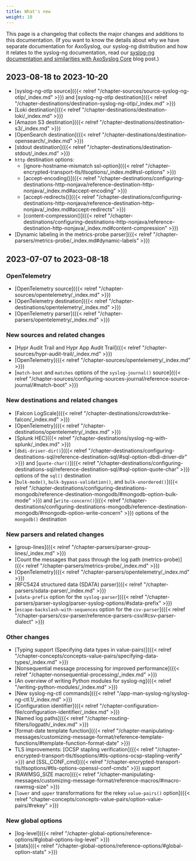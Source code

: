 ```yaml
---
title: What's new
weight: 10
---
```

<!-- This file is under the copyright of Axoflow, and licensed under Apache License 2.0, except for using the Axoflow and AxoSyslog trademarks. -->

This page is a changelog that collects the major changes and additions to this documentation. (If you want to know the details about why we have separate documentation for AxoSyslog, our syslog-ng distribution and how it relates to the syslog-ng documentation, read our [syslog-ng documentation and similarities with AxoSyslog Core](https://axoflow.com/axosyslog-core-documentation-syslog-ng/) blog post.)

## 2023-08-18 to 2023-10-20

<!-- Covered till commit 682e774cb35ab5cd2b16da8abeee4e4ae0d0ff4d -->

- [syslog-ng-otlp source]({{< relref "/chapter-sources/source-syslog-ng-otlp/_index.md" >}}) and [syslog-ng-otlp destination]({{< relref "/chapter-destinations/destination-syslog-ng-otlp/_index.md" >}})
- [Loki destination]({{< relref "/chapter-destinations/destination-loki/_index.md" >}})
- [Amazon S3 destination]({{< relref "/chapter-destinations/destination-s3/_index.md" >}})
- [OpenSearch destination]({{< relref "/chapter-destinations/destination-opensearch/_index.md" >}})
- [stdout destination]({{< relref "/chapter-destinations/destination-stdout/_index.md" >}})
- `http` destination options:
    - [ignore-hostname-mismatch ssl-option]({{< relref "/chapter-encrypted-transport-tls/tlsoptions/_index.md#ssl-options" >}})
    - [accept-encoding()]({{< relref "/chapter-destinations/configuring-destinations-http-nonjava/reference-destination-http-nonjava/_index.md#accept-encoding" >}})
    - [accept-redirects()]({{< relref "/chapter-destinations/configuring-destinations-http-nonjava/reference-destination-http-nonjava/_index.md#accept-redirects" >}})
    - [content-compression()]({{< relref "/chapter-destinations/configuring-destinations-http-nonjava/reference-destination-http-nonjava/_index.md#content-compression" >}})
- [Dynamic labeling in the metrics-probe parser]({{< relref "/chapter-parsers/metrics-probe/_index.md#dynamic-labels" >}})

## 2023-07-07 to 2023-08-18

<!-- Covered till commit 3dfacaf1cc0a15aeed2b007e62df0dbcd7730b1a 
Date:   Fri Aug 18 13:43:08 2023 +0200 -->
### OpenTelemetry

- [OpenTelemetry source]({{< relref "/chapter-sources/opentelemetry/_index.md" >}})
- [OpenTelemetry destination]({{< relref "/chapter-destinations/opentelemetry/_index.md" >}})
- [OpenTelemetry parser]({{< relref "/chapter-parsers/opentelemetry/_index.md" >}})

### New sources and related changes

- [Hypr Audit Trail and Hypr App Audit Trail]({{< relref "/chapter-sources/hypr-audit-trail/_index.md" >}})
- [OpenTelemetry]({{< relref "/chapter-sources/opentelemetry/_index.md" >}})
- [`match-boot` and `matches` options of the `syslog-journal()` source]({{< relref "/chapter-sources/configuring-sources-journal/reference-source-journal/#match-boot" >}})

### New destinations and related changes

- [Falcon LogScale]({{< relref "/chapter-destinations/crowdstrike-falcon/_index.md" >}})
- [OpenTelemetry]({{< relref "/chapter-destinations/opentelemetry/_index.md" >}})
- [Splunk HEC]({{< relref "/chapter-destinations/syslog-ng-with-splunk/_index.md" >}})
- [`dbdi-driver-dir()`]({{< relref "/chapter-destinations/configuring-destinations-sql/reference-destination-sql/#sql-option-dbdi-driver-dir" >}}) and [`quote-char()`]({{< relref "/chapter-destinations/configuring-destinations-sql/reference-destination-sql/#sql-option-quote-char" >}}) options of the `sql()` destination
- [`bulk-mode()`, `bulk-bypass-validation()`, and `bulk-unordered()`]({{< relref "/chapter-destinations/configuring-destinations-mongodb/reference-destination-mongodb/#mongodb-option-bulk-mode" >}}) and [`write-concern()`]({{< relref "/chapter-destinations/configuring-destinations-mongodb/reference-destination-mongodb/#mongodb-option-write-concern" >}}) options of the `mongodb()` destination

### New parsers and related changes

- [group-lines]({{< relref "/chapter-parsers/parser-group-lines/_index.md" >}})
- [Count the messages that pass through the log path (metrics-probe)]({{< relref "/chapter-parsers/metrics-probe/_index.md" >}})
- [OpenTelemetry]({{< relref "/chapter-parsers/opentelemetry/_index.md" >}})
- [RFC5424 structured data (SDATA) parser]({{< relref "/chapter-parsers/sdata-parser/_index.md" >}})
- [`sdata-prefix` option for the `syslog-parser`]({{< relref "/chapter-parsers/parser-syslog/parser-syslog-options/#sdata-prefix" >}})
- [`escape-backslash-with-sequences` option for the `csv-parser`]({{< relref "/chapter-parsers/csv-parser/reference-parsers-csv/#csv-parser-dialect" >}})

### Other changes

- [Typing support (Specifying data types in value-pairs)]({{< relref "/chapter-concepts/concepts-value-pairs/specifying-data-types/_index.md" >}})
- [Nonsequential message processing for improved performance]({{< relref "/chapter-nonsequential-processing/_index.md" >}})
- [An overview of writing Python modules for syslog-ng]({{< relref "/writing-python-modules/_index.md" >}})
- [New syslog-ng-ctl commands]({{< relref "/app-man-syslog-ng/syslog-ng-ctl.1/_index.md" >}})
- [Configuration identifier]({{< relref "/chapter-configuration-file/configuration-identifier/_index.md" >}})
- [Named log paths]({{< relref "/chapter-routing-filters/logpath/_index.md" >}})
- [format-date template function]({{< relref "/chapter-manipulating-messages/customizing-message-format/reference-template-functions/#template-function-format-date" >}})
- TLS improvements: [OCSP stapling verification]({{< relref "/chapter-encrypted-transport-tls/tlsoptions/#tls-options-ocsp-stapling-verify" >}}) and [SSL_CONF_cmd]({{< relref "/chapter-encrypted-transport-tls/tlsoptions/#tls-options-openssl-conf-cmds" >}}) support
- [RAWMSG_SIZE macro]({{< relref "/chapter-manipulating-messages/customizing-message-format/reference-macros/#macro-rawmsg-size" >}})
- [`lower` and `upper` transformations for the rekey `value-pairs()` option]({{< relref "chapter-concepts/concepts-value-pairs/option-value-pairs/#rekey" >}})

### New global options

- [log-level]({{< relref "/chapter-global-options/reference-options/#global-options-log-level" >}})
- [stats]({{< relref "/chapter-global-options/reference-options/#global-option-stats" >}})